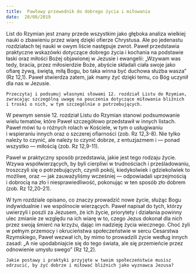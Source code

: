 ```yaml
---
title:  Pawłowy przewodnik do dobrego życia i miłowania
date:  28/08/2019
---
```


List do Rzymian jest znany przede wszystkim jako głęboka analiza wielkiej nauki o zbawieniu przez wiarę dzięki ofierze Chrystusa. Ale po jedenastu rozdziałach tej nauki w owym liście następuje zwrot. Paweł przedstawia praktyczne wskazówki dotyczące dobrego życia i kochania na podstawie łaski oraz miłości Bożej objawionej w Jezusie i ewangelii: „Wzywam was tedy, bracia, przez miłosierdzie Boże, abyście składali ciała swoje jako ofiarę żywą, świętą, miłą Bogu, bo taka winna być duchowa służba wasza” (Rz 12,1). Paweł stwierdza zatem, jak mamy żyć dzięki temu, co Bóg uczynił dla nas w Jezusie.

`Przeczytaj i podsumuj własnymi słowami 12. rozdział Listu do Rzymian, zwracając szczególną uwagę na pouczenia dotyczące miłowania bliźnich i troski o nich, w tym szczególnie o potrzebujących.`

W pewnym sensie 12. rozdział Listu do Rzymian stanowi podsumowanie wielu tematów, które Paweł szczegółowo przedstawił w innych listach. Paweł mówi tu o różnych rolach w Kościele, w tym o usługiwaniu i wspieraniu innych oraz o szczerej ofiarności (zob. Rz 12,3-8). Nie tylko należy to czynić, ale należy to czynić dobrze, z entuzjazmem i — ponad wszystko — miłością (zob. Rz 12,9-11).

Paweł w praktyczny sposób przedstawia, jakie jest tego rodzaju życie. Wzywa współwierzących, by byli cierpliwi w trudnościach i prześladowaniu, troszczyli się o potrzebujących, czynili pokój, kiedykolwiek i gdziekolwiek to możliwe, oraz — jak zauważyliśmy wcześniej — odpowiadali uprzejmością i dobrocią na zło i niesprawiedliwość, pokonując w ten sposób zło dobrem (zob. Rz 12,20-21).

W tym rozdziale opisano, co znaczy prowadzić nowe życie, służąc Bogu indywidualnie i we wspólnocie wierzących. Paweł napisał do tych, którzy uwierzyli i poszli za Jezusem, że ich życie, priorytety i działania powinny ulec zmianie ze względu na ich wiarę w to, czego Jezus dokonał dla nich przez swoją śmierć na krzyżu, dając im nadzieję życia wiecznego. Choć żyli w pełnym przemocy i okrucieństwa społeczeństwie w sercu Cesarstwa Rzymskiego, Paweł wezwał ich, by mimo to prowadzili życie według innych zasad: „A nie upodabniajcie się do tego świata, ale się przemieńcie przez odnowienie umysłu swego” (Rz 12,2).

`Jakie postawy i praktyki przyjęte w twoim społeczeństwie musisz odrzucić, by żyć dobrze i miłować bliźnich jako wyznawca Jezusa?`